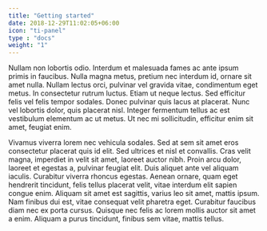 ```yaml
---
title: "Getting started"
date: 2018-12-29T11:02:05+06:00
icon: "ti-panel"
type : "docs"
weight: "1"
---
```


Nullam non lobortis odio. Interdum et malesuada fames ac ante ipsum primis in faucibus. Nulla magna metus, pretium nec interdum id, ornare sit amet nulla. Nullam lectus orci, pulvinar vel gravida vitae, condimentum eget metus. In consectetur rutrum luctus. Etiam ut neque lectus. Sed efficitur felis vel felis tempor sodales. Donec pulvinar quis lacus at placerat. Nunc vel lobortis dolor, quis placerat nisl. Integer fermentum tellus ac est vestibulum elementum ac ut metus. Ut nec mi sollicitudin, efficitur enim sit amet, feugiat enim.

Vivamus viverra lorem nec vehicula sodales. Sed at sem sit amet eros consectetur placerat quis id elit. Sed ultrices et nisl et convallis. Cras velit magna, imperdiet in velit sit amet, laoreet auctor nibh. Proin arcu dolor, laoreet et egestas a, pulvinar feugiat elit. Duis aliquet ante vel aliquam iaculis. Curabitur viverra rhoncus egestas. Aenean ornare, quam eget hendrerit tincidunt, felis tellus placerat velit, vitae interdum elit sapien congue enim. Aliquam sit amet est sagittis, varius leo sit amet, mattis ipsum. Nam finibus dui est, vitae consequat velit pharetra eget. Curabitur faucibus diam nec ex porta cursus. Quisque nec felis ac lorem mollis auctor sit amet a enim. Aliquam a purus tincidunt, finibus sem vitae, mattis tellus.